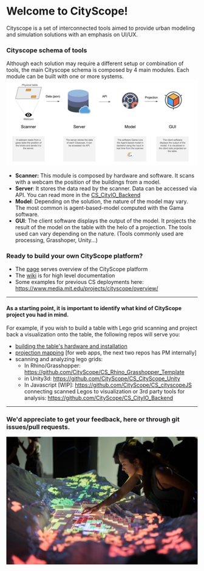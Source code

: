# Welcome to CityScope! 
Cityscope is a set of interconnected tools aimed to provide urban modeling and simulation solutions with an emphasis on UI/UX. 

### Cityscope schema of tools
Although each solution may require a different setup or combination of tools, the main Cityscope schema is composed by 4 main modules. Each module can be built with one or more systems.   
![alt text](/docs/Cityscope_schema.png)
* **Scanner:** This module is composed by hardware and software. It scans with a webcam the position of the buildings from a model.
* **Server**: It stores the data read by the scanner. Data can be accessed via API. You can read more in the [CS_CityIO_Backend](https://github.com/CityScope/CS_CityIO_Backend)
* **Model**: Depending on the solution, the nature of the model may vary. The most common is agent-based-model computed with the Gama software.
* **GUI**: The client software displays the output of the model. It projects the result of the model on the table with the helo of a projection. The tools used can vary depending on the nature. (Tools commonly used are processing, Grasshoper, Unity...)

### Ready to build your own CityScope platform? 

- The [page](https://cityscope.github.io) serves overview of the CityScope platform
- The [wiki](https://github.com/CityScope/cityscope.github.io/wiki) is for high level documentation
- Some examples for previous CS deployments here: https://www.media.mit.edu/projects/cityscope/overview/

--- 
#### As a starting point, it is important to identify what kind of CityScope project you had in mind. 

For example, if you wish to build a table with Lego grid scanning and project back a visualization onto the table, the following repos will serve you:
- [building the table's hardware and installation](https://github.com/CityScope/cityscope.github.io/tree/master/CS_Hardware)
- [projection mapping]( https://github.com/CityScope/CS_prjmapJS) [for web apps, the next two repos has PM internally]
- scanning and analyzing lego grids:
    - In Rhino/Grasshopper: https://github.com/CityScope/CS_Rhino_Grasshopper_Template
    - in Unity3d: https://github.com/CityScope/CS_CityScope_Unity
    - In Javascript [WIP]: https://github.com/CityScope/CS_cityscopeJS
connecting scanned Legos to visualization or 3rd party tools for analysis: https://github.com/CityScope/CS_CityIO_Backend

----

### We'd appreciate to get your feedback, here or through git issues/pull requests. 

![alt text](/docs/cs_an.jpg)
